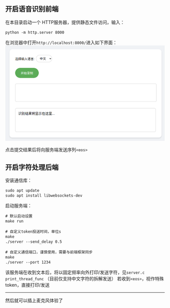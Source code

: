 ## 开启语音识别前端

在本目录启动一个 HTTP服务器，提供静态文件访问，输入：
```shell
python -m http.server 8000
```

在浏览器中打开`http://localhost:8000/`进入如下界面：
![](figs/1.jpg)

点击提交结果后将向服务端发送序列`<eos>`

## 开启字符处理后端

安装通信库：
```shell
sudo apt update
sudo apt install libwebsockets-dev
```

启动服务端：
```shell
# 默认启动设置
make run

# 自定义token投送时间，单位s
make
./server --send_delay 0.5

# 自定义通信端口，谨慎使用，需要与前端框架同步
make
./server --port 1234
```
该服务端在收到文本后，将以固定频率向外打印/发送字符，见`server.c print_thread_func`
（目前仅支持中文字符的拆解发送）
若收到`<eos>`，视作特殊token，直接打印/发送

---

然后就可以插上麦克风体验了
